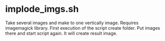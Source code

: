 # implode_imgs.sh
Take several images and make to one vertically image. Requires imagemagick library.
First execution of the script create folder. Put images there and start script again. It will create result image.
